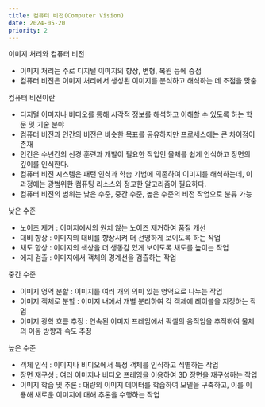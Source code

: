 ```yaml
---
title: 컴퓨터 비전(Computer Vision)
date: 2024-05-20
priority: 2
---
```


이미지 처리와 컴퓨터 비전 

- 이미지 처리는 주로 디지털 이미지의 향상, 변형, 복원 등에 중점
- 컴퓨터 비전은 이미지 처리에서 생성된 이미지를 분석하고 해석하는 데 초점을 맞춤

컴퓨터 비전이란 

- 디지털 이미지나 비디오를 통해 시각적 정보를 해석하고 이해할 수 있도록 하는 학문 및 기술 분야
- 컴퓨터 비전과 인간의 비전은 비슷한 목표를 공유하지만 프로세스에는 큰 차이점이 존재
- 인간은 수년간의 신경 훈련과 개발이 필요한 작업인 물체를 쉽게 인식하고 장면의 깊이를 인식한다.
- 컴퓨터 비전 시스템은 패턴 인식과 학습 기법에 의존하여 이미지를 해석하는데, 이 과정에는 광범위한 컴퓨팅 리소스와 정교한 알고리즘이 필요하다.
- 컴퓨터 비전의 범위는 낮은 수준, 중간 수준, 높은 수준의 비전 작업으로 분류 가능

낮은 수준

- 노이즈 제거 : 이미지에서의 원치 않는 노이즈 제거하여 품질 개선
- 대비 향상 : 이미지의 대비를 향상시켜 더 선명하게 보이도록 하는 작업
- 채도 향상 : 이미지의 색상을 더 생동감 있게 보이도록 채도를 높이는 작업
- 에지 검출 : 이미지에서 객체의 경계선을 검출하는 작업

중간 수준 

- 이미지 영역 분할 : 이미지를 여러 개의 의미 있는 영역으로 나누는 작업
- 이미지 객체로 분할 : 이미지 내에서 개별 분리하여 각 객체에 레이블을 지정하는 작업
- 이미지 광학 흐름 추정 : 연속된 이미지 프레임에서 픽셀의 움직임을 추적하여 물체의 이동 방향과 속도 추정

높은 수준 

- 객체 인식 : 이미지나 비디오에서 특정 객체를 인식하고 식별하는 작업
- 장면 재구성 : 여러 이미지나 비디오 프레임을 이용하여 3D 장면을 재구성하는 작업
- 이미지 학습 및 추론 : 대량의 이미지 데이터를 학습하여 모델을 구축하고, 이를 이용해 새로운 이미지에 대해 추론을 수행하는 작업
